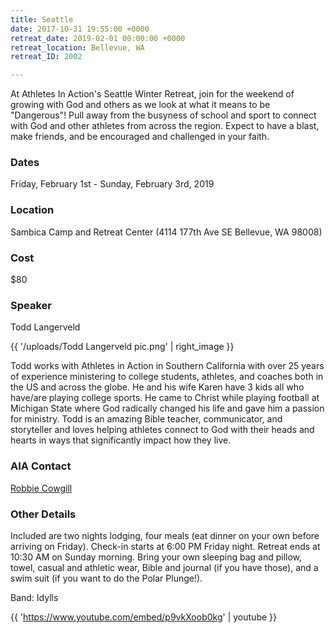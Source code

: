 ```yaml
---
title: Seattle
date: 2017-10-31 19:55:00 +0000
retreat_date: 2019-02-01 00:00:00 +0000
retreat_location: Bellevue, WA
retreat_ID: 2002

---
```

At Athletes In Action's Seattle Winter Retreat, join for the weekend of growing with God and others as we look at what it means to be "Dangerous"! Pull away from the busyness of school and sport to connect with God and other athletes from across the region. Expect to have a blast, make friends, and be encouraged and challenged in your faith.

### Dates

Friday, February 1st -  Sunday, February 3rd, 2019

### Location

Sambica Camp and Retreat Center (4114 177th Ave SE Bellevue, WA 98008)

### Cost

$80

### Speaker

Todd Langerveld

{{ '/uploads/Todd Langerveld pic.png' | right_image }}

Todd works with Athletes in Action in Southern California with over 25 years of experience ministering to college students, athletes, and coaches both in the US and across the globe. He and his wife Karen have 3 kids all who have/are playing college sports. He came to Christ while playing football at Michigan State where God radically changed his life and gave him a passion for ministry. Todd is an amazing Bible teacher, communicator, and storyteller and loves helping athletes connect to God with their heads and hearts in ways that significantly impact how they live.

### AIA Contact

[Robbie Cowgill](robert.cowgill@athletesinaction.org "Robbie Cowgill")

### Other Details

Included are two nights lodging, four meals (eat dinner on your own before arriving on Friday). Check-in starts at 6:00 PM Friday night. Retreat ends at 10:30 AM on Sunday morning. Bring your own sleeping bag and pillow, towel, casual and athletic wear, Bible and journal (if you have those), and a swim suit (if you want to do the Polar Plunge!).

Band: Idylls

{{ 'https://www.youtube.com/embed/p9vkXoob0kg' | youtube }}